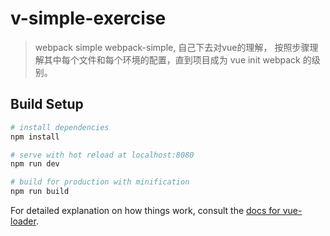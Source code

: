 # v-simple-exercise

> webpack simple
webpack-simple, 自己下去对vue的理解， 按照步骤理解其中每个文件和每个环境的配置，直到项目成为 vue init webpack 的级别。

## Build Setup

``` bash
# install dependencies
npm install

# serve with hot reload at localhost:8080
npm run dev

# build for production with minification
npm run build
```

For detailed explanation on how things work, consult the [docs for vue-loader](http://vuejs.github.io/vue-loader).
